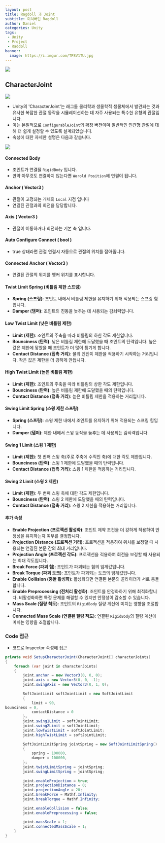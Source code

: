 ```yaml
---
layout: post
title: Ragdoll 과 Joint
subtitle: 미쳐버린 Ragdoll
author: Daniel
categories: Unity
tags: 
 - Unity
 - Project
 - Raddoll
banner:
  image: https://i.imgur.com/TP8V1TU.jpg
---
```

![](https://teamsparta.notion.site/image/https%3A%2F%2Fs3-us-west-2.amazonaws.com%2Fsecure.notion-static.com%2F573d499f-80ac-4e49-a243-d5079503ca40%2F3.png?table=block&id=d5e15def-1ac2-420f-9c62-49b36a9a637e&spaceId=83c75a39-3aba-4ba4-a792-7aefe4b07895&width=2000&userId=&cache=v2)

CharacterJoint
--
![](https://i.imgur.com/6ZxvJja.jpg)

- Unity의 'CharacterJoint'는 래그돌 물리학과 생물학적 생물체에서 발견되는 것과 유사한 복잡한 관절 동작을 시뮬레이션하는 데 자주 사용되는 특수한 유형의 관절입니다. 
- 이는 본질적으로 `ConfigurableJoint`의 확장 버전이며 일반적인 인간형 관절에 대해 더 쉽게 설정할 수 있도록 설계되었습니다. 
- 속성에 대한 자세한 설명은 다음과 같습니다.


![](https://i.imgur.com/TP8V1TU.jpg)

#### Connected Body
-  조인트가 연결될 `RigidBody` 입니다. 
- 만약 아무것도 연결하지 않는다면 `Worold Position`에 연결이 됩니다.
#### Anchor ( Vector3 )
- 관절이 고정되는 개체의 `Local` 지점 입니다
- 연결된 관절과의 회전을 담당합니다.
#### Axis ( Vector3 )
- 관절이 이동하거나 회전하는 기본 축 입니다.
#### Auto Configure Connect ( bool )
- true 상태라면 관절 연결시 자동으로 관절의 위치를 잡아줍니다.
#### Connected Anchor ( Vector3 )
- 연결된 관절의 위치를 앵커 위치를 표시합니다.
#### Twist Limit Spring (비틀림 제한 스프링)
- **Spring (스프링)**: 조인트 내에서 비틀림 제한을 유지하기 위해 적용되는 스프링 힘입니다.
- **Damper (댐퍼)**: 조인트의 진동을 늦추는 데 사용되는 감쇠력입니다.
#### Low Twist Limit (낮은 비틀림 제한)
- **Limit (제한)**: 조인트의 주축을 따라 비틀림의 하한 각도 제한입니다.
- **Bounciness (탄력)**: 낮은 비틀림 제한에 도달했을 때 조인트의 탄력입니다. 높은 값은 제한에 닿았을 때 조인트가 더 많이 튕기게 합니다.
- **Contact Distance (접촉 거리)**: 물리 엔진이 제한을 적용하기 시작하는 거리입니다. 작은 값은 제한을 더 강하게 만듭니다.
#### High Twist Limit (높은 비틀림 제한)
- **Limit (제한)**: 조인트의 주축을 따라 비틀림의 상한 각도 제한입니다.
- **Bounciness (탄력)**: 높은 비틀림 제한에 도달했을 때의 탄력입니다.
- **Contact Distance (접촉 거리)**: 높은 비틀림 제한을 적용하는 거리입니다.
#### Swing Limit Spring (스윙 제한 스프링)
- **Spring (스프링)**: 스윙 제한 내에서 조인트를 유지하기 위해 적용되는 스프링 힘입니다.
- **Damper (댐퍼)**: 제한 내에서 스윙 동작을 늦추는 데 사용되는 감쇠력입니다.
#### Swing 1 Limit (스윙 1 제한)
- **Limit (제한)**: 첫 번째 스윙 축(주로 주축에 수직인 축)에 대한 각도 제한입니다.
- **Bounciness (탄력)**: 스윙 1 제한에 도달했을 때의 탄력입니다.
- **Contact Distance (접촉 거리)**: 스윙 1 제한을 적용하는 거리입니다.
#### Swing 2 Limit (스윙 2 제한)
- **Limit (제한)**: 두 번째 스윙 축에 대한 각도 제한입니다.
- **Bounciness (탄력)**: 스윙 2 제한에 도달했을 때의 탄력입니다.
- **Contact Distance (접촉 거리)**: 스윙 2 제한을 적용하는 거리입니다.
#### 추가 속성
- **Enable Projection (프로젝션 활성화)**: 조인트 제약 조건을 더 강하게 적용하여 안정성을 유지하는지 여부를 결정합니다.
- **Projection Distance (프로젝션 거리)**: 프로젝션을 적용하여 위치를 보정할 때 사용되는 연결된 본문 간의 최대 거리입니다.
- **Projection Angle (프로젝션 각도)**: 프로젝션을 적용하여 회전을 보정할 때 사용되는 최대 각도입니다.
- **Break Force (파괴 힘)**: 조인트가 파괴되는 힘의 임계값입니다.
- **Break Torque (파괴 토크)**: 조인트가 파괴되는 토크의 임계값입니다.
- **Enable Collision (충돌 활성화)**: 활성화되면 연결된 본문의 콜라이더가 서로 충돌합니다.
- **Enable Preprocessing (전처리 활성화)**: 조인트를 안정화하기 위해 최적화합니다. 비활성화하면 특정 문제를 해결할 수 있지만 안정성이 감소할 수 있습니다.
- **Mass Scale (질량 척도)**: 조인트의 `RigidBody` 질량 계산에 미치는 영향을 조절합니다.
- **Connected Mass Scale (연결된 질량 척도)**: 연결된 `RigidBody`의 질량 계산에 미치는 영향을 조절합니다.


### Code 접근
- 코드로 Inspector 속성에 접근

```csharp
private void SetupCharacterJoint(CharacterJoint[] characterJoints)  
{  
    foreach (var joint in characterJoints)  
    {  
        joint.anchor = new Vector3(0, 0, 0);  
        joint.axis = new Vector3(0, 0, -1);  
        joint.swingAxis = new Vector3(0, 1, 0);  
  
        SoftJointLimit softJointLimit = new SoftJointLimit  
        {  
            limit = 90,   
bounciness = 0,  
            contactDistance = 0  
        };  
        joint.swing1Limit = softJointLimit;  
        joint.swing2Limit = softJointLimit;  
        joint.lowTwistLimit = softJointLimit;  
        joint.highTwistLimit = softJointLimit;  
  
        SoftJointLimitSpring jointSpring = new SoftJointLimitSpring()  
        {  
            spring = 100000,  
            damper = 100000,  
        };  
        joint.twistLimitSpring = jointSpring;  
        joint.swingLimitSpring = jointSpring;  
  
        joint.enableProjection = true;  
        joint.projectionDistance = 0;  
        joint.projectionAngle = 20;  
        joint.breakForce = Mathf.Infinity;  
        joint.breakTorque = Mathf.Infinity;  
  
        joint.enableCollision = false;  
        joint.enablePreprocessing = false;  
  
        joint.massScale = 1;  
        joint.connectedMassScale = 1;  
    }
}
```